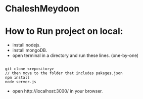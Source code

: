 # ChaleshMeydoon

# How to Run project on local:

* install nodejs.
* install mongoDB.
* open terminal in a directory and run these lines. (one-by-one)
```

git clone <repository>
// then move to the folder that includes pakages.json
npm install
node server.js

```
* open http://localhost:3000/ in your browser.

